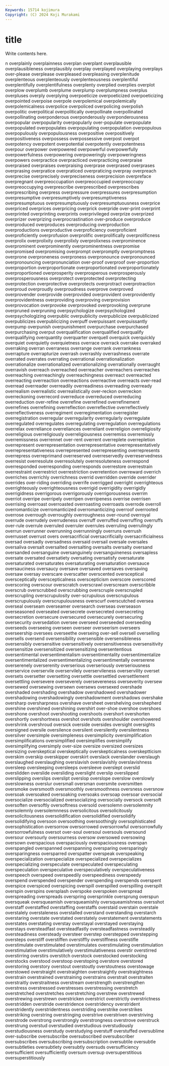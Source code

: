 ```yaml
---
Keywords: 15714 kojimura
Copyright: (C) 2024 Koji Murakami
---
```


# title

Write contents here.



n
overplainly overplainness overplan overplant overplausible overplausibleness overplausibly overplay overplayed overplaying
overplays over-please overplease overpleased overpleasing overplenitude overplenteous overplenteously overplenteousness overplentiful
overplentifully overplentifulness overplenty overplied overplies overplot overplow overplumb overplume overplump
overplumpness overplus overpluses overply overplying overpoeticize overpoeticized overpoeticizing overpointed overpoise
overpole overpolemical overpolemically overpolemicalness overpolice overpoliced overpolicing overpolish overpolitic overpolitical
overpolitically overpollinate overpollinated overpollinating overponderous overponderously overponderousness overpopular overpopularity overpopularly
over-populate overpopulate overpopulated overpopulates overpopulating overpopulation overpopulous overpopulously overpopulousness overpositive
overpositively overpositiveness overpossess overpossessive overpost overpot overpotency overpotent overpotential overpotently
overpotentness overpour overpower overpowered overpowerful overpowerfully overpowerfulness overpowering overpoweringly overpoweringness
overpowers overpractice overpracticed overpracticing overpraise overpraised overpraises overpraising overprase overprased
overprases overprasing overpratice overpraticed overpraticing overpray overpreach overprecise overprecisely overpreciseness
overprecision overpreface overpregnant overpreoccupation overpreoccupied overpreoccupy overpreoccupying overprescribe overprescribed overprescribes
overprescribing overpress overpressure overpressures overpresumption overpresumptive overpresumptively overpresumptiveness overpresumptuous overpresumptuously
overpresumptuousness overprice overpriced overprices overpricing overprick overpride over-print overprint overprinted
overprinting overprints overprivileged overprize overprized overprizer overprizing overprocrastination over-produce overproduce
overproduced overproduces overproducing overproduction overproductions overproductive overproficiency overproficient overproficiently overprofusion
overprolific overprolifically overprolificness overprolix overprolixity overprolixly overprolixness overprominence overprominent overprominently
overprominentness overpromise overpromised overpromising overprompt overpromptly overpromptness overprone overproneness overproness
overpronounce overpronounced overpronouncing overpronunciation over-proof overproof over-proportion overproportion overproportionate overproportionated
overproportionately overproportioned overprosperity overprosperous overprosperously overprosperousness overprotect overprotected overprotecting overprotection
overprotective overprotects overprotract overprotraction overproud overproudly overproudness overprove overproved overprovender
overprovide overprovided overprovident overprovidently overprovidentness overproviding overproving overprovision overprovocation overprovoke
overprovoked overprovoking overprune overpruned overpruning overpsychologize overpsychologized overpsychologizing overpublic overpublicity
overpublicize overpublicized overpublicizes overpublicizing overpuff overpuissant overpuissantly overpump overpunish overpunishment
overpurchase overpurchased overpurchasing overput overqualification overqualified overqualify overqualifying overquantity overquarter
overquell overquick overquickly overquiet overquietly overquietness overrace overrack overrake overraked
overraking overran overraness overrange overrank overrankness overrapture overrapturize overrash overrashly
overrashness overrate overrated overrates overrating overrational overrationalization overrationalize overrationalized overrationalizing
overrationally overraught overravish overreach overreached overreacher overreachers overreaches overreaching overreachingly
overreachingness overreact overreacted overreacting overreaction overreactions overreactive overreacts over-read overread
overreader overreadily overreadiness overreading overready overrealism overrealistic overrealistically over-reckon overreckon
overreckoning overrecord overreduce overreduced overreducing overreduction over-refine overrefine overrefined overrefinement
overrefines overrefining overreflection overreflective overreflectively overreflectiveness overregiment overregimentation overregister overregistration
overregular overregularity overregularly overregulate overregulated overregulates overregulating overregulation overregulations overrelax
overreliance overreliances overreliant overreligion overreligiosity overreligious overreligiously overreligiousness overremiss overremissly
overremissness overrennet over-rent overrent overreplete overrepletion overrepresent overrepresentation overrepresentative overrepresentatively
overrepresentativeness overrepresented overrepresenting overrepresents overrepress overreprimand overreserved overreservedly overreservedness overresist
overresolute overresolutely overresoluteness overrespond overresponded overresponding overresponds overrestore overrestrain overrestraint
overrestrict overrestriction overretention overreward overrich overriches overrichly overrichness overrid overridden
override overrider overrides over-riding overriding overrife overrigged overright overrighteous overrighteously
overrighteousness overrigid overrigidity overrigidly overrigidness overrigorous overrigorously overrigorousness overrim overriot
overripe overripely overripen overripeness overrise overrisen overrising overroast overroasted overroasting
overroasts overrode overroll overromanticize overromanticized overromanticizing overroof overrooted overrose overrough
overroughly overroughness over-round overroyal overrude overrudely overrudeness overruff overruffed overruffing
overruffs over-rule overrule overruled overruler overrules overruling overrulingly overrun overrunner
overrunning overrunningly overruns overrush overrusset overrust overs oversacrificial oversacrificially oversacrificialness
oversad oversadly oversadness oversaid oversail oversale oversales oversaliva oversalt oversalted
oversalting oversalts oversalty oversand oversanded oversanguine oversanguinely oversanguineness oversapless oversate
oversated oversatiety oversating oversatisfy oversaturate oversaturated oversaturates oversaturating oversaturation oversauce
oversauciness oversaucy oversave oversaved oversaves oversaving oversaw oversay overscare overscatter
overscented oversceptical oversceptically overscepticalness overscepticism overscore overscored overscoring overscour overscratch
overscrawl overscream overscribble overscrub overscrubbed overscrubbing overscruple overscrupled overscrupling overscrupulosity
over-scrupulous overscrupulous overscrupulously overscrupulousness overscurf overscutched oversea overseal overseam overseamer
oversearch overseas overseason overseasoned overseated oversecrete oversecreted oversecreting oversecretion oversecure
oversecured oversecurely oversecuring oversecurity oversedation oversee overseed overseeded overseeding overseeds
overseeing overseen overseer overseerism overseers overseership oversees overseethe overseing over-sell
oversell overselling oversells oversend oversensibility oversensible oversensibleness oversensibly oversensitive oversensitively
oversensitiveness oversensitivity oversensitize oversensitized oversensitizing oversententious oversentimental oversentimentalism oversentimentality oversentimentalize
oversentimentalized oversentimentalizing oversentimentally overserene overserenely overserenity overserious overseriously overseriousness overservice
overservile overservilely overservileness overservility overset oversets oversetter oversetting oversettle oversettled
oversettlement oversettling oversevere overseverely oversevereness overseverity oversew oversewed oversewing oversewn
oversews oversexed overshade overshaded overshading overshadow overshadowed overshadower overshadowing overshadowingly
overshadowment overshadows overshake oversharp oversharpness overshave oversheet overshelving overshepherd overshine
overshined overshining overshirt over-shoe overshoe overshoes overshone overshoot overshooting overshoots
overshort overshorten overshortly overshortness overshot overshots overshoulder overshowered overshrink overshroud
oversick overside oversides oversight oversights oversigned oversile oversilence oversilent oversilently
oversilentness oversilver oversimple oversimpleness oversimplicity oversimplification oversimplifications oversimplified oversimplifies oversimplify
oversimplifying oversimply over-size oversize oversized oversizes oversizing overskeptical overskeptically overskepticalness
overskeptticism overskim overskip overskipper overskirt overslack overslander overslaugh overslaughed overslaughing
overslavish overslavishly overslavishness oversleep oversleeping oversleeps oversleeve overslept overslid overslidden
overslide oversliding overslight overslip overslipped overslipping overslips overslipt overslop overslope
overslow overslowly overslowness overslur oversmall oversman oversmite oversmitten oversmoke oversmooth
oversmoothly oversmoothness oversness oversnow oversoak oversoaked oversoaking oversoaks oversoap oversoar
oversocial oversocialize oversocialized oversocializing oversocially oversock oversoft oversoften oversoftly oversoftness
oversold oversolemn oversolemnity oversolemnly oversolemnness oversolicitous oversolicitously oversolicitousness oversolidification oversolidified
oversolidify oversolidifying oversoon oversoothing oversoothingly oversophisticated oversophistication oversorrow oversorrowed oversorrowful
oversorrowfully oversorrowfulness oversot over-soul oversoul oversouls oversound oversour oversourly oversourness
oversow oversowed oversowing oversown overspacious overspaciously overspaciousness overspan overspangled overspanned
overspanning oversparing oversparingly oversparingness oversparred overspatter overspeak overspeaking overspecialization overspecialize
overspecialized overspecializes overspecializing overspeculate overspeculated overspeculating overspeculation overspeculative overspeculatively overspeculativeness
overspeech overspeed overspeedily overspeediness overspeedy overspend overspended overspender overspending overspends
overspent overspice overspiced overspicing overspill overspilled overspilling overspilt overspin overspins
oversplash overspoke overspoken overspread overspreading overspreads overspring oversprinkle oversprung overspun
oversqueak oversqueamish oversqueamishly oversqueamishness oversshot overstaff overstaffed overstaffing overstaffs overstaid
overstain overstale overstalely overstaleness overstalled overstand overstanding overstarch overstaring overstate
overstated overstately overstatement overstatements overstates overstating overstay overstayal overstayed overstaying
overstays oversteadfast oversteadfastly oversteadfastness oversteadily oversteadiness oversteady oversteer overstep overstepped
overstepping oversteps overstiff overstiffen overstiffly overstiffness overstifle overstimulate overstimulated overstimulates
overstimulating overstimulation overstimulative overstimulatively overstimulativeness overstir overstirred overstirring overstirs overstitch
overstock overstocked overstocking overstocks overstood overstoop overstoping overstore overstored overstoring
overstory overstout overstoutly overstoutness overstowage overstowed overstraight overstraighten overstraightly overstraightness
overstrain overstrained overstraining overstrains overstrait overstraiten overstraitly overstraitness overstream overstrength
overstrengthen overstress overstressed overstresses overstressing overstretch overstretched overstretches overstretching overstrew
overstrewed overstrewing overstrewn overstricken overstrict overstrictly overstrictness overstridden overstride overstridence
overstridency overstrident overstridently overstridentness overstriding overstrike overstrikes overstriking overstring overstringing
overstrive overstriven overstriving overstrode overstrong overstrongly overstrongness overstrove overstruck overstrung
overstud overstudied overstudious overstudiously overstudiousness overstudy overstudying overstuff overstuffed oversublime
over-subscribe oversubscribe oversubscribed oversubscriber oversubscribes oversubscribing oversubscription oversubtile oversubtle oversubtleties
oversubtlety oversubtly oversuds oversufficiency oversufficient oversufficiently oversum oversup oversuperstitious oversuperstitiously
